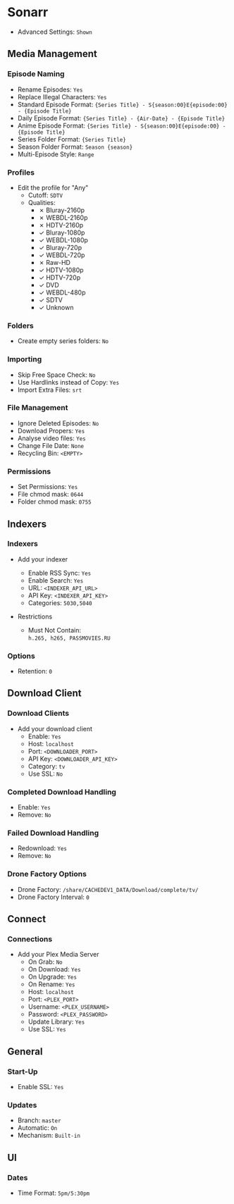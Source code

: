 # Sonarr

* Advanced Settings: `Shown`

## Media Management

### Episode Naming

  * Rename Episodes: `Yes`
  * Replace Illegal Characters: `Yes`
  * Standard Episode Format: `{Series Title} - S{season:00}E{episode:00} - {Episode Title}`
  * Daily Episode Format: `{Series Title} - {Air-Date} - {Episode Title}`
  * Anime Episode Format: `{Series Title} - S{season:00}E{episode:00} - {Episode Title}`
  * Series Folder Format: `{Series Title}`
  * Season Folder Format: `Season {season}`
  * Multi-Episode Style: `Range`

### Profiles

  * Edit the profile for "Any"
    * Cutoff: `SDTV`
    * Qualities:
      * ✗ Bluray-2160p
      * ✗ WEBDL-2160p
      * ✗ HDTV-2160p
      * ✓ Bluray-1080p
      * ✓ WEBDL-1080p
      * ✓ Bluray-720p
      * ✓ WEBDL-720p
      * ✗ Raw-HD
      * ✓ HDTV-1080p
      * ✓ HDTV-720p
      * ✓ DVD
      * ✓ WEBDL-480p
      * ✓ SDTV
      * ✓ Unknown

### Folders

  * Create empty series folders: `No`

### Importing

  * Skip Free Space Check: `No`
  * Use Hardlinks instead of Copy: `Yes`
  * Import Extra Files: `srt`

### File Management

  * Ignore Deleted Episodes: `No`
  * Download Propers: `Yes`
  * Analyse video files: `Yes`
  * Change File Date: `None`
  * Recycling Bin: `<EMPTY>`

### Permissions

  * Set Permissions: `Yes`
  * File chmod mask: `0644`
  * Folder chmod mask: `0755`

## Indexers

### Indexers

  * Add your indexer
    * Enable RSS Sync: `Yes`
    * Enable Search: `Yes`
    * URL: `<INDEXER_API_URL>`
    * API Key: `<INDEXER_API_KEY>`
    * Categories: `5030,5040`

 * Restrictions
    * Must Not Contain:<br>
      `h.265, h265, PASSMOVIES.RU`

### Options

  * Retention: `0`

## Download Client

### Download Clients

  * Add your download client
    * Enable: `Yes`
    * Host: `localhost`
    * Port: `<DOWNLOADER_PORT>`
    * API Key: `<DOWNLOADER_API_KEY>`
    * Category: `tv`
    * Use SSL: `No`

### Completed Download Handling

  * Enable: `Yes`
  * Remove: `No`

### Failed Download Handling

  * Redownload: `Yes`
  * Remove: `No`

### Drone Factory Options

  * Drone Factory: `/share/CACHEDEV1_DATA/Download/complete/tv/`
  * Drone Factory Interval: `0`

## Connect

### Connections

  * Add your Plex Media Server
    * On Grab: `No`
    * On Download: `Yes`
    * On Upgrade: `Yes`
    * On Rename: `Yes`
    * Host: `localhost`
    * Port: `<PLEX_PORT>`
    * Username: `<PLEX_USERNAME>`
    * Password: `<PLEX_PASSWORD>`
    * Update Library: `Yes`
    * Use SSL: `Yes`

## General

### Start-Up

  * Enable SSL: `Yes`

### Updates

  * Branch: `master`
  * Automatic: `On`
  * Mechanism: `Built-in`

## UI

### Dates

  * Time Format: `5pm/5:30pm`
